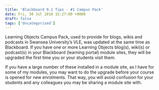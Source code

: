 ```yaml
---
title: 'Blackboard 9.1 Tips - #1 Campus Pack'
date: Fri, 30 Jul 2010 15:27:00 +0000
draft: false
tags: ['Uncategorised']
---
```


Learning Objects Campus Pack, used to provide for blogs, wikis and podcasts in Swansea University’s VLE, was updated at the same time as Blackboard. If you have one or more Learning Objects blog(s), wiki(s) or podcast(s) in your Blackboard (learning portal) module sites, they will be upgraded the first time you or your students visit them.

If you have a large number of these installed in a module site, as I have for some of my modules, you may want to do the upgrade before your course is opened for new enrolments. That way, you will avoid confusion for your students and any colleagues you may be sharing a module site with.